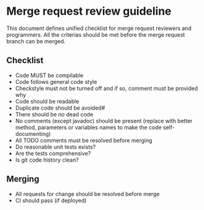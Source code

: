# Merge request review guideline

This document defines unified checklist for merge request reviewers
and programmers. All the criterias should be met before the merge request
branch can be merged.

## Checklist

- Code MUST be compilable
- Code follows general code style
- Checkstyle must not be turned off and if so, comment must be provided why
- Code should be readable
- Duplicate code should be avoided#
- There should be no dead code
- No comments (except javadoc) should be present (replace with better method,
  parameters or variables names to make the code self-documenting)
- All TODO comments must be resolved before merging
- Do reasonable unit tests exists?
- Are the tests comprehensive?
- Is git code history clean?

## Merging
- All requests for change should be resolved before merge
- CI should pass (if deployed)


